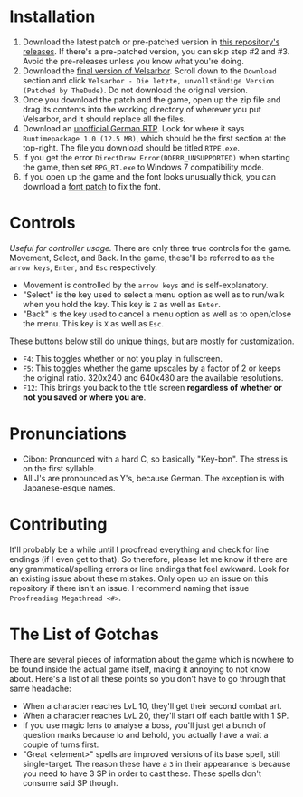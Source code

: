 # Installation
1. Download the latest patch or pre-patched version in [this repository's releases](https://github.com/WatDuhHekBro/VelsarborEnglish/releases). If there's a pre-patched version, you can skip step #2 and #3. Avoid the pre-releases unless you know what you're doing.
2. Download the [final version of Velsarbor](https://www.multimediaxis.de/threads/137420-RM2K-Velsarbor-Die-letzte-Version). Scroll down to the `Download` section and click `Velsarbor - Die letzte, unvollständige Version (Patched by TheDude)`. Do not download the original version.
3. Once you download the patch and the game, open up the zip file and drag its contents into the working directory of wherever you put Velsarbor, and it should replace all the files.
4. Download an [unofficial German RTP](http://rpg2000.4players.de/index.php?inhalt=rpgmaker). Look for where it says `Runtimepackage 1.0 (12.5 MB)`, which should be the first section at the top-right. The file you download should be titled `RTPE.exe`.
5. If you get the error `DirectDraw Error(DDERR_UNSUPPORTED)` when starting the game, then set `RPG_RT.exe` to Windows 7 compatibility mode.
6. If you open up the game and the font looks unusually thick, you can download a [font patch](https://www.moddb.com/downloads/rpg-maker-2000-font-patch) to fix the font.

# Controls
*Useful for controller usage.*
There are only three true controls for the game. Movement, Select, and Back. In the game, these'll be referred to as `the arrow keys`, `Enter`, and `Esc` respectively.
- Movement is controlled by the `arrow keys` and is self-explanatory.
- "Select" is the key used to select a menu option as well as to run/walk when you hold the key. This key is `Z` as well as `Enter`.
- "Back" is the key used to cancel a menu option as well as to open/close the menu. This key is `X` as well as `Esc`.

These buttons below still do unique things, but are mostly for customization.
- `F4`: This toggles whether or not you play in fullscreen.
- `F5`: This toggles whether the game upscales by a factor of 2 or keeps the original ratio. 320x240 and 640x480 are the available resolutions.
- `F12`: This brings you back to the title screen **regardless of whether or not you saved or where you are**.

# Pronunciations
- Cibon: Pronounced with a hard C, so basically "Key-bon". The stress is on the first syllable.
- All J's are pronounced as Y's, because German. The exception is with Japanese-esque names.

# Contributing
It'll probably be a while until I proofread everything and check for line endings (if I even get to that). So therefore, please let me know if there are any grammatical/spelling errors or line endings that feel awkward. Look for an existing issue about these mistakes. Only open up an issue on this repository if there isn't an issue. I recommend naming that issue `Proofreading Megathread <#>`.

# The List of Gotchas
There are several pieces of information about the game which is nowhere to be found inside the actual game itself, making it annoying to not know about. Here's a list of all these points so you don't have to go through that same headache:
- When a character reaches LvL 10, they'll get their second combat art.
- When a character reaches LvL 20, they'll start off each battle with 1 SP.
- If you use magic lens to analyse a boss, you'll just get a bunch of question marks because lo and behold, you actually have a wait a couple of turns first.
- "Great \<element\>" spells are improved versions of its base spell, still single-target. The reason these have a `3` in their appearance is because you need to have 3 SP in order to cast these. These spells don't consume said SP though.